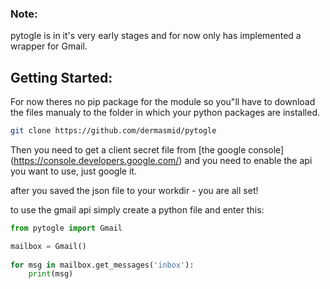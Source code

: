 ### Note:
pytogle is in it's very early stages and for now only has implemented a wrapper for Gmail.

## Getting Started:

For now theres no pip package for the module so you"ll have to download the files manualy to the folder in which your python packages are installed.

``` bash
git clone https://github.com/dermasmid/pytogle
```

Then you need to get a client secret file from [the google console] (https://console.developers.google.com/) and you need to enable the api you want to use, just google it.

after you saved the json file to your workdir - you are all set!

to use the gmail api simply create a python file and enter this:

``` python
from pytogle import Gmail

mailbox = Gmail()
 
for msg in mailbox.get_messages('inbox'):
    print(msg)
```

